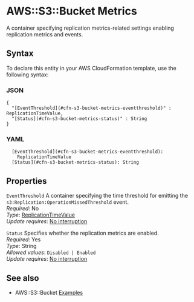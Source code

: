 # AWS::S3::Bucket Metrics<a name="aws-properties-s3-bucket-metrics"></a>

A container specifying replication metrics\-related settings enabling replication metrics and events\.

## Syntax<a name="aws-properties-s3-bucket-metrics-syntax"></a>

To declare this entity in your AWS CloudFormation template, use the following syntax:

### JSON<a name="aws-properties-s3-bucket-metrics-syntax.json"></a>

```
{
  "[EventThreshold](#cfn-s3-bucket-metrics-eventthreshold)" : ReplicationTimeValue,
  "[Status](#cfn-s3-bucket-metrics-status)" : String
}
```

### YAML<a name="aws-properties-s3-bucket-metrics-syntax.yaml"></a>

```
  [EventThreshold](#cfn-s3-bucket-metrics-eventthreshold):
    ReplicationTimeValue
  [Status](#cfn-s3-bucket-metrics-status): String
```

## Properties<a name="aws-properties-s3-bucket-metrics-properties"></a>

`EventThreshold` <a name="cfn-s3-bucket-metrics-eventthreshold"></a>
A container specifying the time threshold for emitting the `s3:Replication:OperationMissedThreshold` event\.  
_Required_: No  
_Type_: [ReplicationTimeValue](aws-properties-s3-bucket-replicationtimevalue.md)  
_Update requires_: [No interruption](https://docs.aws.amazon.com/AWSCloudFormation/latest/UserGuide/using-cfn-updating-stacks-update-behaviors.html#update-no-interrupt)

`Status` <a name="cfn-s3-bucket-metrics-status"></a>
Specifies whether the replication metrics are enabled\.  
_Required_: Yes  
_Type_: String  
_Allowed values_: `Disabled | Enabled`  
_Update requires_: [No interruption](https://docs.aws.amazon.com/AWSCloudFormation/latest/UserGuide/using-cfn-updating-stacks-update-behaviors.html#update-no-interrupt)

## See also<a name="aws-properties-s3-bucket-metrics--seealso"></a>

- AWS::S3::Bucket [Examples](https://docs.aws.amazon.com/AWSCloudFormation/latest/UserGuide/aws-properties-s3-bucket.html#aws-properties-s3-bucket--examples)
